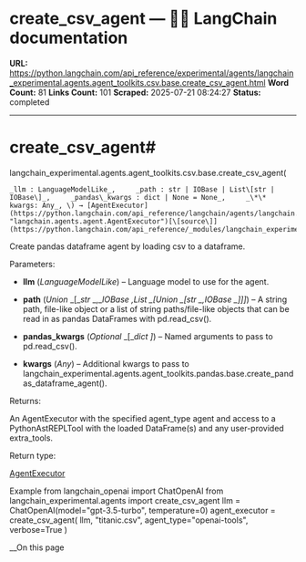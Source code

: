 # create_csv_agent — 🦜🔗 LangChain  documentation

**URL:** https://python.langchain.com/api_reference/experimental/agents/langchain_experimental.agents.agent_toolkits.csv.base.create_csv_agent.html
**Word Count:** 81
**Links Count:** 101
**Scraped:** 2025-07-21 08:24:27
**Status:** completed

---

# create\_csv\_agent\#

langchain\_experimental.agents.agent\_toolkits.csv.base.create\_csv\_agent\(

    _llm : LanguageModelLike_,     _path : str | IOBase | List\[str | IOBase\]_,     _pandas\_kwargs : dict | None = None_,     _\*\* kwargs: Any_, \) → [AgentExecutor](https://python.langchain.com/api_reference/langchain/agents/langchain.agents.agent.AgentExecutor.html#langchain.agents.agent.AgentExecutor "langchain.agents.agent.AgentExecutor")[\[source\]](https://python.langchain.com/api_reference/_modules/langchain_experimental/agents/agent_toolkits/csv/base.html#create_csv_agent)\#     

Create pandas dataframe agent by loading csv to a dataframe.

Parameters:     

  * **llm** \(_LanguageModelLike_\) – Language model to use for the agent.

  * **path** \(_Union_ _\[__str_ _,__IOBase_ _,__List_ _\[__Union_ _\[__str_ _,__IOBase_ _\]__\]__\]_\) – A string path, file-like object or a list of string paths/file-like objects that can be read in as pandas DataFrames with pd.read\_csv\(\).

  * **pandas\_kwargs** \(_Optional_ _\[__dict_ _\]_\) – Named arguments to pass to pd.read\_csv\(\).

  * **kwargs** \(_Any_\) – Additional kwargs to pass to langchain\_experimental.agents.agent\_toolkits.pandas.base.create\_pandas\_dataframe\_agent\(\).

Returns:     

An AgentExecutor with the specified agent\_type agent and access to a PythonAstREPLTool with the loaded DataFrame\(s\) and any user-provided extra\_tools.

Return type:     

[AgentExecutor](https://python.langchain.com/api_reference/langchain/agents/langchain.agents.agent.AgentExecutor.html#langchain.agents.agent.AgentExecutor "langchain.agents.agent.AgentExecutor")

Example               from langchain_openai import ChatOpenAI     from langchain_experimental.agents import create_csv_agent          llm = ChatOpenAI(model="gpt-3.5-turbo", temperature=0)     agent_executor = create_csv_agent(         llm,         "titanic.csv",         agent_type="openai-tools",         verbose=True     )     

__On this page